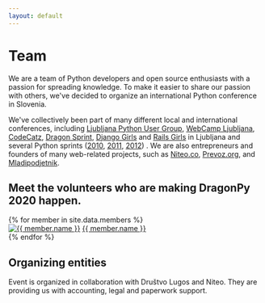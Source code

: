 ```yaml
---
layout: default
---
```


# Team

We are a team of Python developers and open source enthusiasts with a passion for spreading knowledge. To make it easier to share our passion with others, we've decided to organize an international Python conference in Slovenia.

We've collectively been part of many different local and international conferences, including [Ljubljana Python User Group](https://www.meetup.com/Ljubljana-Python-Group/), [WebCamp Ljubljana](http://2017.webcamp.si/), [CodeCatz](http://codecatz.si/), [Dragon Sprint](http://dragonsprint.com/), [Django Girls](https://djangogirls.org/ljubljana/) and [Rails Girls](http://www.rug.si/2014/05/13/rails-girls-ljubljana-2014/) in Ljubljana and several Python sprints ([2010](https://www.coactivate.org/projects/sauna-sprint-2010/project-home), [2011](https://www.coactivate.org/projects/sauna-sprint-2011/project-home), [2012](https://www.coactivate.org/projects/belgian-beer-sprint/project-home)) . We are also entrepreneurs and founders of many web-related projects, such as [Niteo.co](https://niteo.co/), [Prevoz.org](https://prevoz.org/), and [Mladipodjetnik](https://mladipodjetnik.si/).


## Meet the volunteers who are making DragonPy 2020 happen.


<div class="grid-x grid-padding-x align-center-middle"> 
{% for member in site.data.members %}
<div class="small-6 large-3 cell text-center">
  <a class="team__name" href="{{ member.url }}" target="_blank"><img class="team__avatar" src="{{ member.image }}" alt="{{ member.name }}" /></a>
  <a class="team__name" href="{{ member.url }}" target="_blank">{{ member.name }}</a>
  </div>
{% endfor %}
</div>


## Organizing entities

Event is organized in collaboration with Društvo Lugos and Niteo. They are providing us with accounting, legal and paperwork support.

